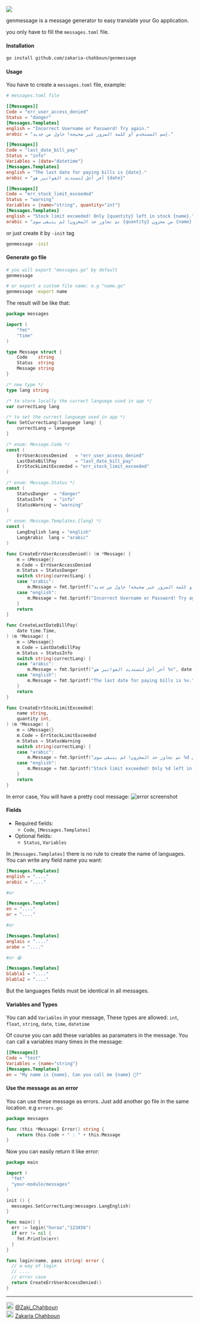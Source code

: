 <img src="https://raw.githubusercontent.com/zakaria-chahboun/ZakiQtProjects/master/IMAGE1.png">

genmessage is a message generator to easy translate your Go application.

you only have to fill the `messages.toml` file.

#### Installation
```bash
go install github.com/zakaria-chahboun/genmessage
```
#### Usage
You have to create a `messages.toml` file, example:

````toml
# messages.toml file

[[Messages]]
Code = "err_user_access_denied"
Status = "danger"
[Messages.Templates]
english = "Incorrect Username or Password! Try again."
arabic = "إسم المستخدم أو كلمة المرور غير صحيحة! حاول من جديد."

[[Messages]]
Code = "last_date_bill_pay"
Status = "info"
Variables = {date="datetime"}
[Messages.Templates]
english = "The last date for paying bills is {date}."
arabic = "آخر أجل لتستديد الفواتير هو {date}"

[[Messages]]
Code = "err_stock_limit_exceeded"
Status = "warning"
Variables = {name="string", quantity="int"}
[Messages.Templates]
english = "Stock limit exceeded! Only {quantity} left in stock {name}."
arabic = "تم تجاوز حد المخزون! لم يتبقى سوى {quantity} من مخزون {name}."
````

or just create it by `-init` tag
```bash
genmessage -init
```

#### Generate go file
```bash
# you will export "messages.go" by default
genmessage 

# or export a custom file name: e.g "name.go"
genmessage -export name
```
The result will be like that:

```go
package messages

import (
	"fmt"
	"time"
)

type Message struct {
	Code    string
	Status  string
	Message string
}

/* new type */
type lang string

/* to store locally the currect languege used in app */
var currectLang lang

/* to set the currect languege used in app */
func SetCurrectLang(languege lang) {
	currectLang = languege
}

/* enum: Message.Code */
const (
	ErrUserAccessDenied   = "err_user_access_denied"
	LastDateBillPay       = "last_date_bill_pay"
	ErrStockLimitExceeded = "err_stock_limit_exceeded"
)

/* enum: Message.Status */
const (
	StatusDanger  = "danger"
	StatusInfo    = "info"
	StatusWarning = "warning"
)

/* enum: Message.Templates.{lang} */
const (
	LangEnglish lang = "english"
	LangArabic  lang = "arabic"
)

func CreateErrUserAccessDenied() (m *Message) {
	m = &Message{}
	m.Code = ErrUserAccessDenied
	m.Status = StatusDanger
	switch string(currectLang) {
	case "arabic":
		m.Message = fmt.Sprintf("إسم المستخدم أو كلمة المرور غير صحيحة! حاول من جديد.")
	case "english":
		m.Message = fmt.Sprintf("Incorrect Username or Password! Try again.")
	}
	return
}

func CreateLastDateBillPay(
	date time.Time,
) (m *Message) {
	m = &Message{}
	m.Code = LastDateBillPay
	m.Status = StatusInfo
	switch string(currectLang) {
	case "arabic":
		m.Message = fmt.Sprintf("آخر أجل لتستديد الفواتير هو %v", date.Format("2006-01-02 15:04:05"))
	case "english":
		m.Message = fmt.Sprintf("The last date for paying bills is %v.", date.Format("2006-01-02 15:04:05"))
	}
	return
}

func CreateErrStockLimitExceeded(
	name string,
	quantity int,
) (m *Message) {
	m = &Message{}
	m.Code = ErrStockLimitExceeded
	m.Status = StatusWarning
	switch string(currectLang) {
	case "arabic":
		m.Message = fmt.Sprintf("تم تجاوز حد المخزون! لم يتبقى سوى %d من مخزون %s.", quantity, name)
	case "english":
		m.Message = fmt.Sprintf("Stock limit exceeded! Only %d left in stock %s %s.", quantity, name, name)
	}
	return
}
```

In error case, You will have a pretty cool message:
![error screenshot](./screenshot/01.png)

#### Fields
* Required fields:
  * `Code`, `[Messages.Templates]`
* Optional fields:
  * `Status`, `Variables`

In `[Messages.Templates]` there is no rule to create the name of languages. You can write any field name you want:
```toml
[Messages.Templates]
english = "...."
arabic = "...."

#or 

[Messages.Templates]
en = "...."
ar = "...."

#or

[Messages.Templates]
anglais = "...."
arabe = "...."

#or 😁

[Messages.Templates]
blabla1 = "...."
blabla2 = "...."
```

But the languages fields must be identical in all messages.

#### Variables and Types
You can add `Variables` in your message, These types are allowed:
`int`, `float`, `string`, `date`, `time`, `datetime`

Of course you can add these variables as paramaters in the message. You can call a variables many times in the message:

```toml
[[Messages]]
Code = "test"
Variables = {name="string"}
[Messages.Templates]
en = "My name is {name}, Can you call me {name} 👀?"
```

#### Use the message as an error
You can use these message as errors. Just add another go file in the same location. e.g `errors.go`:

```go
package messages

func (this *Message) Error() string {
	return this.Code + " : " + this.Message
}
```

Now you can easily return it like error:

```go
package main

import (
  "fmt"
  "your-module/messages"
)

init () {
  messages.SetCurrectLang(messages.LangEnglish)
}

func main() {
  err := login("horaa","123456")
  if err != nil {
    fmt.Println(err)
  }
}

func login(name, pass string) error {
  // a way of login
  // ....
  // error case
  return CreateErrUserAccessDenied()
}
```

-----
<img src="https://upload.wikimedia.org/wikipedia/fr/thumb/c/c8/Twitter_Bird.svg/1259px-Twitter_Bird.svg.png" width="20px"> <a href="https://twitter.com/Zaki_Chahboun">@Zaki_Chahboun</a>
<br>
<img src="https://upload.wikimedia.org/wikipedia/commons/thumb/c/c2/F_icon.svg/1024px-F_icon.svg.png" width="20px"> <a href="https://facebook.com/zakaria.chahboun.2018">Zakaria Chahboun</a>
